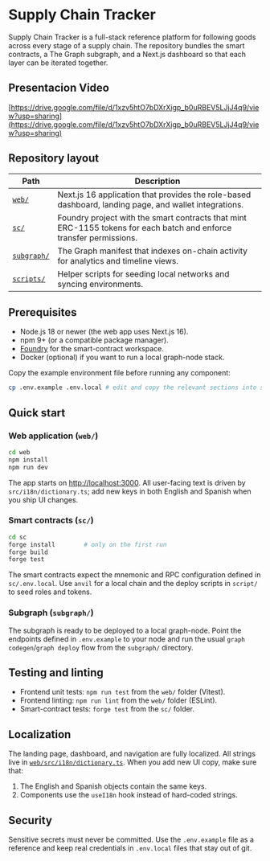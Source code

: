 # Supply Chain Tracker

Supply Chain Tracker is a full-stack reference platform for following goods across every stage of a supply chain. The repository bundles the smart contracts, a The Graph subgraph, and a Next.js dashboard so that each layer can be iterated together.
## Presentacion Video
[https://drive.google.com/file/d/1xzv5htO7bDXrXigp_b0uRBEV5LJjJ4q9/view?usp=sharing](https://drive.google.com/file/d/1xzv5htO7bDXrXigp_b0uRBEV5LJjJ4q9/view?usp=sharing)

## Repository layout

| Path | Description |
| --- | --- |
| [`web/`](web/) | Next.js 16 application that provides the role-based dashboard, landing page, and wallet integrations. |
| [`sc/`](sc/) | Foundry project with the smart contracts that mint ERC-1155 tokens for each batch and enforce transfer permissions. |
| [`subgraph/`](subgraph/) | The Graph manifest that indexes on-chain activity for analytics and timeline views. |
| [`scripts/`](scripts/) | Helper scripts for seeding local networks and syncing environments. |

## Prerequisites

* Node.js 18 or newer (the web app uses Next.js 16).
* npm 9+ (or a compatible package manager).
* [Foundry](https://book.getfoundry.sh/getting-started/installation) for the smart-contract workspace.
* Docker (optional) if you want to run a local graph-node stack.

Copy the example environment file before running any component:

```bash
cp .env.example .env.local # edit and copy the relevant sections into sc/.env.local and web/.env.local
```

## Quick start

### Web application (`web/`)

```bash
cd web
npm install
npm run dev
```

The app starts on <http://localhost:3000>. All user-facing text is driven by `src/i18n/dictionary.ts`; add new keys in both English and Spanish when you ship UI changes.

### Smart contracts (`sc/`)

```bash
cd sc
forge install        # only on the first run
forge build
forge test
```

The smart contracts expect the mnemonic and RPC configuration defined in `sc/.env.local`. Use `anvil` for a local chain and the deploy scripts in `script/` to seed roles and tokens.

### Subgraph (`subgraph/`)

The subgraph is ready to be deployed to a local graph-node. Point the endpoints defined in `.env.example` to your node and run the usual `graph codegen`/`graph deploy` flow from the `subgraph/` directory.

## Testing and linting

* Frontend unit tests: `npm run test` from the `web/` folder (Vitest).
* Frontend linting: `npm run lint` from the `web/` folder (ESLint).
* Smart-contract tests: `forge test` from the `sc/` folder.

## Localization

The landing page, dashboard, and navigation are fully localized. All strings live in [`web/src/i18n/dictionary.ts`](web/src/i18n/dictionary.ts). When you add new UI copy, make sure that:

1. The English and Spanish objects contain the same keys.
2. Components use the `useI18n` hook instead of hard-coded strings.

## Security

Sensitive secrets must never be committed. Use the `.env.example` file as a reference and keep real credentials in `.env.local` files that stay out of git.

